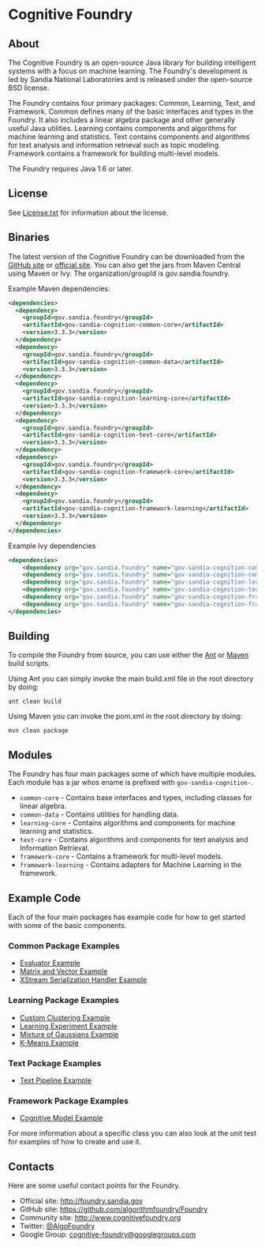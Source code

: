 # Cognitive Foundry

## About


The Cognitive Foundry is an open-source Java library for building intelligent systems with a focus on machine learning. The Foundry's development is led by Sandia National Laboratories and is released under the open-source BSD license.

The Foundry contains four primary packages: Common, Learning, Text, and Framework. Common defines many of the basic interfaces and types in the Foundry. It also includes a linear algebra package and other generally useful Java utilities. Learning contains components and algorithms for machine learning and statistics. Text contains components and algorithms for text analysis and information retrieval such as topic modeling. Framework contains a framework for building multi-level models.

The Foundry requires Java 1.6 or later.

## License

See [License.txt](https://github.com/algorithmfoundry/Foundry/blob/master/License.txt) for information about the license.

## Binaries

The latest version of the Cognitive Foundry can be downloaded from the [GitHub site](https://github.com/algorithmfoundry/Foundry/releases) or [official site](http://foundry.sandia.gov/download.html). You can also get the jars from Maven Central using Maven or Ivy. The organization/groupId is gov.sandia.foundry.

Example Maven dependencies:

```xml
<dependencies>
  <dependency>
    <groupId>gov.sandia.foundry</groupId>
    <artifactId>gov-sandia-cognition-common-core</artifactId>
    <version>3.3.3</version>
  </dependency>
  <dependency>
    <groupId>gov.sandia.foundry</groupId>
    <artifactId>gov-sandia-cognition-common-data</artifactId>
    <version>3.3.3</version>
  </dependency>
  <dependency>
    <groupId>gov.sandia.foundry</groupId>
    <artifactId>gov-sandia-cognition-learning-core</artifactId>
    <version>3.3.3</version>
  </dependency>
  <dependency>
    <groupId>gov.sandia.foundry</groupId>
    <artifactId>gov-sandia-cognition-text-core</artifactId>
    <version>3.3.3</version>
  </dependency>
  <dependency>
    <groupId>gov.sandia.foundry</groupId>
    <artifactId>gov-sandia-cognition-framework-core</artifactId>
    <version>3.3.3</version>
  </dependency>
  <dependency>
    <groupId>gov.sandia.foundry</groupId>
    <artifactId>gov-sandia-cognition-framework-learning</artifactId>
    <version>3.3.3</version>
  </dependency>
</dependencies>
```

Example Ivy dependencies
```xml
<dependencies>
    <dependency org="gov.sandia.foundry" name="gov-sandia-cognition-common-core"        rev="3.3.3"/>
    <dependency org="gov.sandia.foundry" name="gov-sandia-cognition-common-data"        rev="3.3.3"/>
    <dependency org="gov.sandia.foundry" name="gov-sandia-cognition-learning-core"      rev="3.3.3"/>
    <dependency org="gov.sandia.foundry" name="gov-sandia-cognition-text-core"          rev="3.3.3"/>
    <dependency org="gov.sandia.foundry" name="gov-sandia-cognition-framework-core"     rev="3.3.3"/>
    <dependency org="gov.sandia.foundry" name="gov-sandia-cognition-framework-learning" rev="3.3.3"/>
</dependencies>
```

## Building

To compile the Foundry from source, you can use either the [Ant](http://ant.apache.org/) or [Maven](http://maven.apache.org/) build scripts.

Using Ant you can simply invoke the main build.xml file in the root directory by doing:
```
ant clean build
```

Using Maven you can invoke the pom.xml in the root directory by doing:
```
mvn clean package
```

## Modules

The Foundry has four main packages some of which have multiple modules. Each module has a jar whos ename is prefixed with ```gov-sandia-cognition-```.

  * ```common-core``` - Contains base interfaces and types, including classes for linear algebra.
  * ```common-data``` - Contains utilities for handling data.
  * ```learning-core``` - Contains algorithms and components for machine learning and statistics.
  * ```text-core``` - Contains algorithms and components for text analysis and Information Retrieval.
  * ```framework-core``` - Contains a framework for multi-level models.
  * ```framework-learning``` - Contains adapters for Machine Learning in the framework.

## Example Code

Each of the four main packages has example code for how to get started with some of the basic components.

### Common Package Examples
  * [Evaluator Example](https://github.com/algorithmfoundry/Foundry/blob/master/Components/CommonExamples/Source/examples/EvaluatorExample.java)
  * [Matrix and Vector Example](https://github.com/algorithmfoundry/Foundry/blob/master/Components/CommonExamples/Source/examples/MatrixAndVectorExample.java)
  * [XStream Serialization Handler Example](https://github.com/algorithmfoundry/Foundry/blob/master/Components/CommonExamples/Source/examples/XStreamSerializationHandlerExample.java)

### Learning Package Examples
  * [Custom Clustering Example](https://github.com/algorithmfoundry/Foundry/blob/master/Components/LearningExamples/Source/examples/CustomClusteringExample.java)
  * [Learning Experiment Example](https://github.com/algorithmfoundry/Foundry/blob/master/Components/LearningExamples/Source/examples/LearningExperimentExample.java)
  * [Mixture of Gaussians Example](https://github.com/algorithmfoundry/Foundry/blob/master/Components/LearningExamples/Source/examples/MixtureOfGaussiansExample.java)
  * [K-Means Example](https://github.com/algorithmfoundry/Foundry/blob/master/Components/LearningExamples/Source/examples/SimpleKMeansExample.java)

### Text Package Examples
  * [Text Pipeline Example](https://github.com/algorithmfoundry/Foundry/blob/master/Components/TextExamples/Source/examples/TextPipelineExample.java)

### Framework Package Examples
  * [Cognitive Model Example](https://github.com/algorithmfoundry/Foundry/blob/master/Components/FrameworkExamples/Source/examples/BasicCognitiveModelLiteExample.java)

For more information about a specific class you can also look at the unit test for examples of how to create and use it.


## Contacts

Here are some useful contact points for the Foundry.

 * Official site: http://foundry.sandia.gov
 * GitHub site: https://github.com/algorithmfoundry/Foundry
 * Community site: http://www.cognitivefoundry.org
 * Twitter: [@AlgoFoundry](http://www.twitter.com/AlgoFoundry)
 * Google Group: [cognitive-foundry@googlegroups.com](http://groups.google.com/d/forum/cognitive-foundry)

